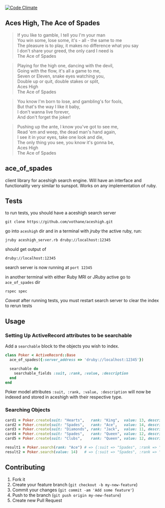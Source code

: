 [![Code Climate](https://codeclimate.com/github/vothane/ace_of_spades.png)](https://codeclimate.com/github/vothane/ace_of_spades)

## Aces High, The Ace of Spades

>If you like to gamble, I tell you I'm your man  
>You win some, lose some, it's - all - the same to me  
>The pleasure is to play, it makes no difference what you say  
>I don't share your greed, the only card I need is  
>The Ace of Spades  

>Playing for the high one, dancing with the devil,  
>Going with the flow, it's all a game to me,  
>Seven or Eleven, snake eyes watching you,  
>Double up or quit, double stakes or split,  
>Aces High  
>The Ace of Spades  

>You know I'm born to lose, and gambling's for fools,  
>But that's the way I like it baby,  
>I don't wanna live forever,  
>And don't forget the joker!  

>Pushing up the ante, I know you've got to see me,  
>Read 'em and weep, the dead man's hand again,  
>I see it in your eyes, take one look and die,  
>The only thing you see, you know it's gonna be,  
>Aces High  
>The Ace of Spades  

## ace_of_spades

client library for aceshigh search engine. Will have an interface and functionality very similar to sunspot.
Works on any implementation of ruby.
 
## Tests

to run tests, you should have a aceshigh search server


```
git clone https://github.com/vothane/aceshigh.git
```

go into `aceshigh` dir and in a terminal with *jruby* the active ruby, run:


```
jruby aceshigh_server.rb druby://localhost:12345 
```

should get output of

```
druby://localhost:12345
```

search server is now running at `port 12345`

in another terminal with either Ruby MRI or JRuby active go to `ace_of_spades` dir

```
rspec spec 
```

*Caveat* after running tests, you must restart search server to clear the index to rerun tests

## Usage

### Setting Up ActiveRecord attributes to be searchable

Add a `searchable` block to the objects you wish to index.

```ruby
class Poker < ActiveRecord::Base
  ace_of_spades({:server_address => 'druby://localhost:12345'})

  searchable do
    searchable_fields :suit, :rank, :value, :description
  end
end
```

Poker model attributes `:suit, :rank, :value, :description` will now be indexed and stored in aceshigh with their respective type.

### Searching Objects

```ruby
card1 = Poker.create(suit: "Hearts",   rank: "King",  value: 13, description: CARD_MAP[:hearts_king])
card2 = Poker.create(suit: "Spades",   rank: "Ace",   value: 14, description: CARD_MAP[:spades_ace])
card3 = Poker.create(suit: "Diamonds", rank: "Jack",  value: 11, description: CARD_MAP[:diamonds_jack])
card4 = Poker.create(suit: "Spades",   rank: "Queen", value: 12, description: CARD_MAP[:spades_queen])
card5 = Poker.create(suit: "Clubs",    rank: "Queen", value: 12, description: CARD_MAP[:clubs_queen])

result1 = Poker.search(rank: "Ace") # => {:suit => "Spades", :rank => "Ace", :value => 14, :description => CARD_MAP[:spades_ace]}
result2 = Poker.search(value: 14)   # => {:suit => "Spades", :rank => "Ace", :value => 14, :description => CARD_MAP[:spades_ace]}
```

## Contributing

1. Fork it
2. Create your feature branch (`git checkout -b my-new-feature`)
3. Commit your changes (`git commit -am 'Add some feature'`)
4. Push to the branch (`git push origin my-new-feature`)
5. Create new Pull Request
